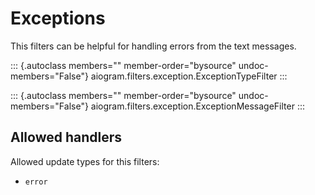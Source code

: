 # Exceptions

This filters can be helpful for handling errors from the text messages.

::: {.autoclass members="" member-order="bysource" undoc-members="False"}
aiogram.filters.exception.ExceptionTypeFilter
:::

::: {.autoclass members="" member-order="bysource" undoc-members="False"}
aiogram.filters.exception.ExceptionMessageFilter
:::

## Allowed handlers

Allowed update types for this filters:

-   `error`
